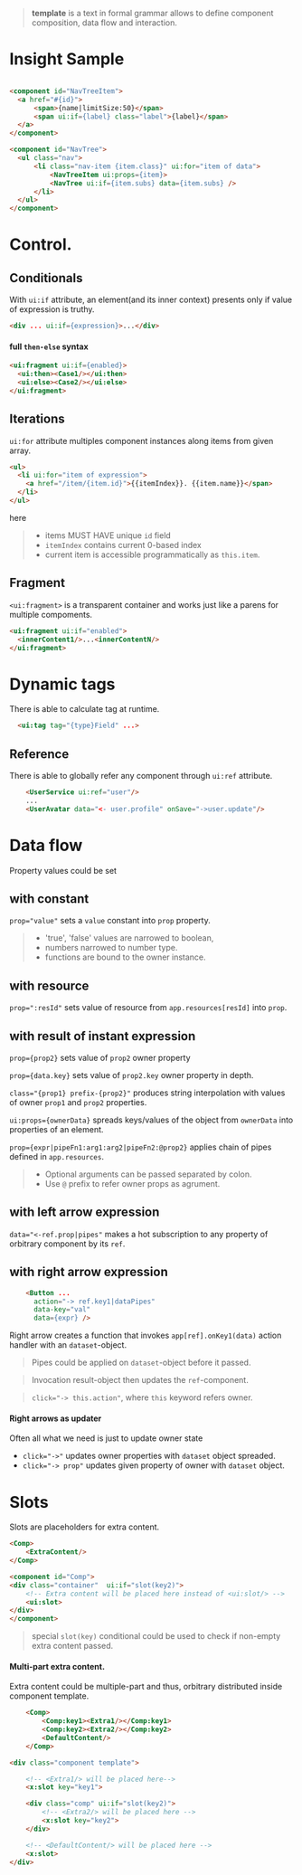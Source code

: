 
> __template__ is a text in formal grammar allows to define component composition, data flow and interaction.

# Insight Sample

```html

<component id="NavTreeItem">
  <a href="#{id}">
      <span>{name|limitSize:50}</span>
      <span ui:if={label} class="label">{label}</span>
  </a>
</component>

<component id="NavTree">
  <ul class="nav">
      <li class="nav-item {item.class}" ui:for="item of data">
          <NavTreeItem ui:props={item}>
          <NavTree ui:if={item.subs} data={item.subs} />
      </li>
  </ul>
</component>
```

# Control. 

## Conditionals

 With `ui:if` attribute, an element(and its inner context) presents only if value of expression is truthy.

  ```html
  <div ... ui:if={expression}>...</div>
  ```

#### full `then-else` syntax

  ```html
  <ui:fragment ui:if={enabled}>
    <ui:then><Case1/></ui:then>
    <ui:else><Case2/></ui:else>
  </ui:fragment>
  ```

## Iterations

 `ui:for` attribute multiples component instances along items from given  array.

  ```html
  <ul>
    <li ui:for="item of expression">
      <a href="/item/{item.id}">{{itemIndex}}. {{item.name}}</span>
    </li>
  </ul>
  ```
here 
> - items MUST HAVE unique `id` field
> - `itemIndex` contains current 0-based index
> - current item is accessible programmatically as `this.item`.

## Fragment

`<ui:fragment>` is a transparent container and works just like a parens for multiple compoments.

  ```html
  <ui:fragment ui:if="enabled">
    <innerContent1/>...<innerContentN/>
  </ui:fragment>
  ```
 
# Dynamic tags

There is able to calculate tag at runtime.

```html
  <ui:tag tag="{type}Field" ...>
```

## Reference

There is able to globally refer any component through `ui:ref` attribute.

```html
    <UserService ui:ref="user"/>
    ...
    <UserAvatar data="<- user.profile" onSave="->user.update"/>
```
  
# Data flow

Property values could be set 

## with constant 

`prop="value"` sets a `value` constant into `prop` property.

>  - 'true', 'false' values are narrowed to boolean, 
>  - numbers narrowed to number type.
>  - functions are bound to the owner instance.

## with resource

`prop=":resId"` sets value of resource from `app.resources[resId]` into `prop`.

## with result of instant expression

`prop={prop2}` sets value of `prop2` owner property

`prop={data.key}` sets value of `prop2.key` owner property in depth.

`class="{prop1} prefix-{prop2}"` produces string interpolation with values of owner `prop1` and `prop2` properties.

`ui:props={ownerData}` spreads keys/values of the object from `ownerData` into properties of an element.

`prop={expr|pipeFn1:arg1:arg2|pipeFn2:@prop2}` applies chain of pipes defined in `app.resources`. 

> - Optional arguments can be passed separated by colon. 
> - Use `@` prefix to refer owner props as agrument.

## with left arrow expression

`data="<-ref.prop|pipes"` makes a hot subscription to any property of orbitrary component by its `ref`.

## with right arrow expression
 
```html
    <Button ... 
      action="-> ref.key1|dataPipes" 
      data-key="val" 
      data={expr} />
```
Right arrow creates a function that invokes `app[ref].onKey1(data)` action handler with an `dataset`-object. 

> Pipes could be applied on `dataset`-object before it passed. 

> Invocation result-object then updates the `ref`-component.

> `click="-> this.action"`, where `this` keyword refers owner.

#### Right arrows as updater

Often all what we need is just to update owner state

- `click="->"` updates owner properties with `dataset` object spreaded.
- `click="-> prop"` updates given property of owner with `dataset` object.

# Slots

Slots are placeholders for extra content.

```html
<Comp>
    <ExtraContent/>
</Comp>
```

```html
<component id="Comp">
<div class="container"  ui:if="slot(key2)">
    <!-- Extra content will be placed here instead of <ui:slot/> -->
    <ui:slot> 
</div>
</component>
```

> special `slot(key)` conditional could be used to check if non-empty extra content passed.

#### Multi-part extra content.

Extra content could be multiple-part and thus, orbitrary distributed inside component template.

```html
    <Comp>
        <Comp:key1><Extra1/></Comp:key1>
        <Comp:key2><Extra2/></Comp:key2>
        <DefaultContent/>
    </Comp>
```

```html
<div class="component template">

    <!-- <Extra1/> will be placed here-->
    <x:slot key="key1">

    <div class="comp" ui:if="slot(key2)">
        <!-- <Extra2/> will be placed here -->
        <x:slot key="key2"> 
    </div> 

    <!-- <DefaultContent/> will be placed here -->
    <x:slot> 
</div>
```       